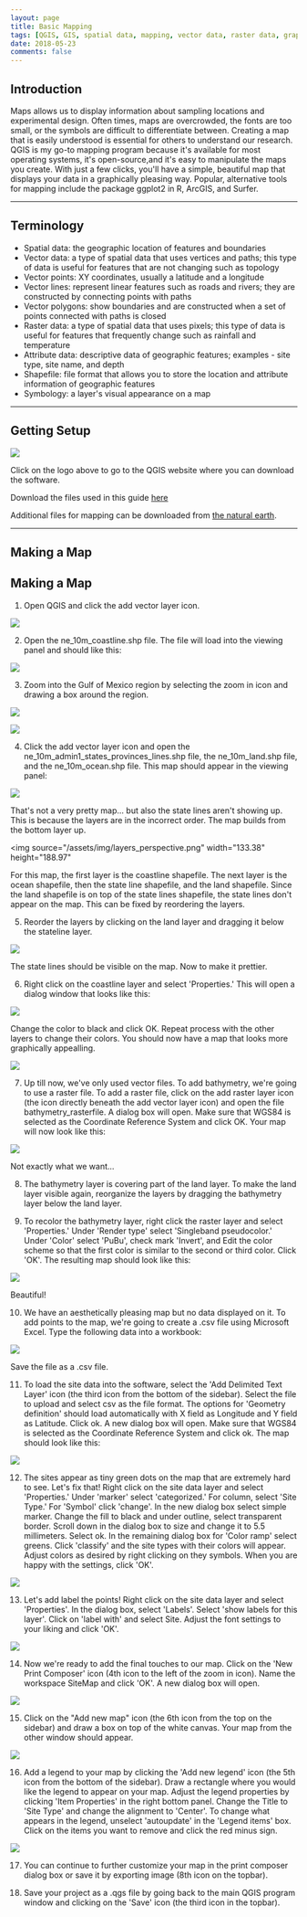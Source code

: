 ```yaml
---
layout: page
title: Basic Mapping
tags: [QGIS, GIS, spatial data, mapping, vector data, raster data, graphics]
date: 2018-05-23
comments: false
---
```


## Introduction
Maps allows us to display information about sampling locations and experimental design. Often times, maps are overcrowded, the fonts are too small, or the symbols are difficult to differentiate between. Creating a map that is easily understood is essential for others to understand our research. QGIS is my go-to mapping program because it's available for most operating systems, it's open-source,and it's easy to manipulate the maps you create. With just a few clicks, you'll have a simple, beautiful map that displays your data in a graphically pleasing way. Popular, alternative tools for mapping include the package ggplot2 in R, ArcGIS, and Surfer.

---

## Terminology
- Spatial data: the geographic location of features and boundaries
- Vector data: a type of spatial data that uses vertices and paths; this type of data is useful for features that are not changing such as topology
- Vector points: XY coordinates, usually a latitude and a longitude
- Vector lines: represent linear features such as roads and rivers; they are constructed by connecting points with paths
- Vector polygons: show boundaries and are constructed when a  set of points connected with paths is closed
- Raster data: a type of spatial data that uses pixels; this type of data is useful for features that frequently change such as rainfall and temperature
- Attribute data: descriptive data of geographic features; examples - site type, site name, and depth
- Shapefile: file format that allows you to store the location and attribute information of geographic features
- Symbology: a layer's visual appearance on a map

---

## Getting Setup
[![](/assets/img/resized_qgis_nlogo2.png)](https://qgis.org/en/site/)

Click on the logo above to go to the QGIS website where you can download the software.

Download the files used in this guide [here](https://drive.google.com/open?id=1bx_W0hNEfw537NfltsHiskRJlAfgNZz4)

Additional files for mapping can be downloaded from [the natural earth](https://www.naturalearthdata.com/).

---

## Making a Map
## Making a Map
1) Open QGIS and click the add vector layer icon.

![](/assets/img/rs_addvectorlayer.png)

2) Open the ne_10m_coastline.shp file. The file will load into the viewing panel and should like this:

![](/assets/img/ne_10m_coastline.png)

3) Zoom into the Gulf of Mexico region by selecting the zoom in icon and drawing a box around the region.

![](/assets/img/rs_zoom.png)

![](/assets/img/GoMregion.png)

4) Click the add vector layer icon and open the ne_10m_admin1_states_provinces_lines.shp file, the ne_10m_land.shp file, and the ne_10m_ocean.shp file. This map should appear in the viewing panel:

![](/assets/img/ugly_map.png)

That's not a very pretty map... but also the state lines aren't showing up. This is because the layers are in the incorrect order. The map builds from the bottom layer up. 

<img source="/assets/img/layers_perspective.png" width="133.38" height="188.97" </img>

For this map, the first layer is the coastline shapefile. The next layer is the ocean shapefile, then the state line shapefile, and the land shapefile. Since the land shapefile is on top of the state lines shapefile, the state lines don't appear on the map. This can be fixed by reordering the layers.

5) Reorder the layers by clicking on the land layer and dragging it below the stateline layer.

![](/assets/img/adjust_layers.png)

The state lines should be visible on the map.
Now to make it prettier.

6) Right click on the coastline layer and select 'Properties.' This will open a dialog window that looks like this:

![](/assets/img/dialog_box.png)

Change the color to black and click OK.
Repeat process with the other layers to change their colors. You should now have a map that looks more graphically appealling.

![](/assets/img/colored_map.png)

7) Up till now, we've only used vector files. To add bathymetry, we're going to use a raster file. To add a raster file, click on the add raster layer icon (the icon directly beneath the add vector layer icon) and open the file bathymetry_rasterfile. A dialog box will open. Make sure that WGS84 is selected as the Coordinate Reference System and click OK. Your map will now look like this:

![](/assets/img/map_raster.png)

Not exactly what we want...

8) The bathymetry layer is covering part of the land layer. To make the land layer visible again, reorganize the layers by dragging the bathymetry layer below the land layer.

9) To recolor the bathymetry layer, right click the raster layer and select 'Properties.' Under 'Render type' select 'Singleband pseudocolor.' Under 'Color' select 'PuBu', check mark 'Invert', and Edit the color scheme so that the first color is similar to the second or third color. Click 'OK'. The resulting map should look like this:

![](/assets/img/bathy_map.png)

Beautiful!

10) We have an aesthetically pleasing map but no data displayed on it. To add points to the map, we're going to create a .csv file using Microsoft Excel. Type the following data into a workbook:

![](/assets/img/Excel.png)

Save the file as a .csv file.

11) To load the site data into the software, select the 'Add Delimited Text Layer' icon (the third icon from the bottom of the sidebar). Select the file to upload and select csv as the file format. The options for 'Geometry definition' should load automatically with X field as Longitude and Y field as Latitude. Click ok. A new dialog box will open. Make sure that WGS84 is selected as the Coordinate Reference System and click ok. The map should look like this:

![](/assets/img/map_points.png)

12) The sites appear as tiny green dots on the map that are extremely hard to see. Let's fix that! Right click on the site data layer and select 'Properties.' Under 'marker' select 'categorized.' For column, select 'Site Type.' For 'Symbol' click 'change'. In the new dialog box select simple marker. Change the fill to black and under outline, select transparent border. Scroll down in the dialog box to size and change it to 5.5 millimeters. Select ok. In the remaining dialog box for 'Color ramp' select greens. Click 'classify' and the site types with their colors will appear. Adjust colors as desired by right clicking on they symbols. When you are happy with the settings, click 'OK'.

![](/assets/img/map_adj_points.png)

13) Let's add label the points! Right click on the site data layer and select 'Properties'. In the dialog box, select 'Labels'. Select 'show labels for this layer'. Click on 'label with' and select Site. Adjust the font settings to your liking and click 'OK'.

![](/assets/img/map_labels.png)

14) Now we're ready to add the final touches to our map. Click on the 'New Print Composer' icon (4th icon to the left of the zoom in icon). Name the workspace SiteMap and click 'OK'. A new dialog box will open.

![](/assets/img/print_composer.png)

15) Click on the "Add new map" icon (the 6th icon from the top on the sidebar) and draw a box on top of the white canvas. Your map from the other window should appear.

![](/assets/img/map_print_composer.png)

16) Add a legend to your map by clicking the 'Add new legend' icon (the 5th icon from the bottom of the sidebar). Draw a rectangle where you would like the legend to appear on your map. Adjust the legend properties by clicking 'Item Properties' in the right bottom panel. Change the Title to 'Site Type' and change the alignment to 'Center'. To change what appears in the legend, unselect 'autoupdate' in the 'Legend items' box. Click on the items you want to remove and click the red minus sign.

![](/assets/img/legend_print_composer.png)

17) You can continue to further customize your map in the print composer dialog box or save it by exporting image (8th icon on the topbar).

18) Save your project as a .qgs file by going back to the main QGIS program window and clicking on the 'Save' icon (the third icon in the topbar). 

